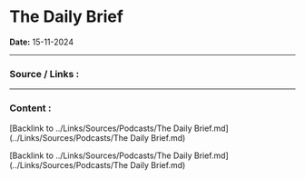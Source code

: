 # The Daily Brief

**Date:** 15-11-2024

---

### Source / Links : 



---

### Content : 





[Backlink to ../Links/Sources/Podcasts/The Daily Brief.md](../Links/Sources/Podcasts/The Daily Brief.md)

[Backlink to ../Links/Sources/Podcasts/The Daily Brief.md](../Links/Sources/Podcasts/The Daily Brief.md)